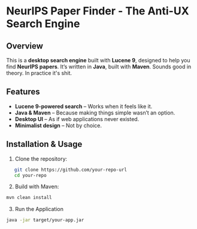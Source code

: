 # NeurIPS Paper Finder - The Anti-UX Search Engine  

## Overview  

This is a **desktop search engine** built with **Lucene 9**, designed to help you find **NeurIPS papers**. It’s written in **Java**, built with **Maven**. Sounds good in theory. In practice it's shit.  

## Features  

- **Lucene 9-powered search** – Works when it feels like it.  
- **Java & Maven** – Because making things simple wasn’t an option.  
- **Desktop UI** – As if web applications never existed.  
- **Minimalist design** – Not by choice.  

## Installation & Usage  

1. Clone the repository:
```sh
   git clone https://github.com/your-repo-url
   cd your-repo
```

2. Build with Maven:
```sh
mvn clean install
```

3. Run the Application
```sh
java -jar target/your-app.jar
```

